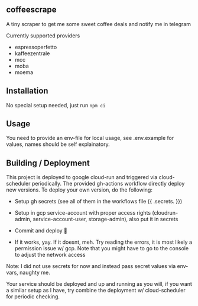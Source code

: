 ## coffeescrape

A tiny scraper to get me some sweet coffee deals and notify me in telegram

Currently supported providers

- espressoperfetto
- kaffeezentrale
- mcc
- moba
- moema

## Installation 

No special setup needed, just run 
`npm ci`

## Usage 

You need to provide an env-file for local usage, see .env.example for values, names should be self explainatory.

## Building / Deployment

This project is deployed to google cloud-run and triggered via cloud-scheduler periodically. The provided gh-actions workflow directly 
deploy new versions. 
To deploy your own version, do the following:
- Setup gh secrets (see all of them in the workflows file {{ .secrets.<NAME> }})
- Setup in gcp service-account with proper access rights (cloudrun-admin, service-account-user, storage-admin), also put it in secrets
- Commit and deploy 🚀

- If it works, yay. If it doesnt, meh. Try reading the errors, it is most likely a permission issue w/ gcp. Note that you might have to go to the console to adjust the network access

Note: I did not use secrets for now and instead pass secret values via env-vars, naughty me.

Your service should be deployed and up and running as you will, if you want a similar setup as I have, try combine the deployment w/ cloud-scheduler for periodic checking.

